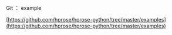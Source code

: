 



Git ： example

[https://github.com/hprose/hprose-python/tree/master/examples](https://github.com/hprose/hprose-python/tree/master/examples)

